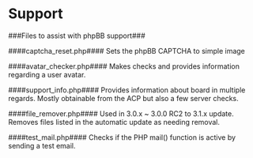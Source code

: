 Support
=======

###Files to assist with phpBB support###

####captcha_reset.php####
Sets the phpBB CAPTCHA to simple image

####avatar_checker.php####
Makes checks and provides information regarding a user avatar.

####support_info.php####
Provides information about board in multiple regards. Mostly obtainable from the ACP but also a few server checks.

####file_remover.php####
Used in 3.0.x ~ 3.0.0 RC2 to 3.1.x update. Removes files listed in the automatic update as needing removal.

####test_mail.php####
Checks if the PHP mail() function is active by sending a test email. 

